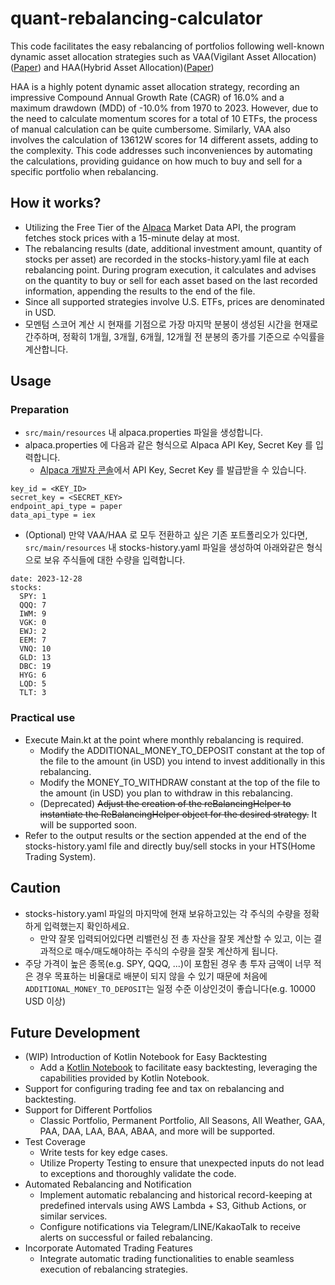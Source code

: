 # quant-rebalancing-calculator

This code facilitates the easy rebalancing of portfolios following well-known dynamic asset allocation strategies such
as VAA(Vigilant Asset Allocation)([Paper](https://papers.ssrn.com/sol3/papers.cfm?abstract_id=3002624)) and HAA(Hybrid
Asset Allocation)([Paper](https://papers.ssrn.com/sol3/papers.cfm?abstract_id=4346906))

HAA is a highly potent dynamic asset allocation strategy, recording an impressive Compound Annual Growth Rate (CAGR) of
16.0% and a maximum drawdown (MDD) of -10.0% from 1970 to 2023. However, due to the need to calculate momentum scores
for a total of 10 ETFs, the process of manual calculation can be quite cumbersome. Similarly, VAA also
involves the calculation of 13612W scores for 14 different assets, adding to the complexity. This code addresses such
inconveniences by automating the calculations, providing guidance on how much to buy and sell for a specific portfolio
when rebalancing.

## How it works?

* Utilizing the Free Tier of the [Alpaca](https://alpaca.markets/) Market Data API, the program fetches stock prices
  with a 15-minute delay at most.
* The rebalancing results (date, additional investment amount, quantity of stocks per asset) are recorded in the
  stocks-history.yaml file at each rebalancing point. During program execution, it calculates and advises on the
  quantity to buy or sell for each asset based on the last recorded information, appending the results to the end of the
  file.
* Since all supported strategies involve U.S. ETFs, prices are denominated in USD.
* 모멘텀 스코어 계산 시 현재를 기점으로 가장 마지막 분봉이 생성된 시간을 현재로 간주하며, 정확히 1개월, 3개월, 6개월, 12개월 전 분봉의 종가를 기준으로 수익률을 계산합니다.

## Usage

### Preparation

* `src/main/resources` 내 alpaca.properties 파일을 생성합니다.
* alpaca.properties 에 다음과 같은 형식으로 Alpaca API Key, Secret Key 를 입력합니다.
    * [Alpaca 개발자 콘솔](https://app.alpaca.markets/paper/dashboard/overview)에서 API Key, Secret Key 를 발급받을 수 있습니다.

```
key_id = <KEY_ID>
secret_key = <SECRET_KEY>
endpoint_api_type = paper
data_api_type = iex
```

* (Optional) 만약 VAA/HAA 로 모두 전환하고 싶은 기존 포트폴리오가 있다면, `src/main/resources` 내 stocks-history.yaml 파일을 생성하여 아래와같은 형식으로 보유
  주식들에 대한
  수량을 입력합니다.

```
date: 2023-12-28
stocks:
  SPY: 1
  QQQ: 7
  IWM: 9
  VGK: 0
  EWJ: 2
  EEM: 7
  VNQ: 10
  GLD: 13
  DBC: 19
  HYG: 6
  LQD: 5
  TLT: 3
```

### Practical use

* Execute Main.kt at the point where monthly rebalancing is required.
    * Modify the ADDITIONAL_MONEY_TO_DEPOSIT constant at the top of the file to the amount (in USD) you intend to invest
      additionally in this rebalancing.
    * Modify the MONEY_TO_WITHDRAW constant at the top of the file to the amount (in USD) you plan to withdraw in this
      rebalancing.
    * (Deprecated) <strike>Adjust the creation of the reBalancingHelper to instantiate the ReBalancingHelper object for
      the desired strategy.</strike> It will be supported soon.
* Refer to the output results or the section appended at the end of the stocks-history.yaml file and directly buy/sell
  stocks in your HTS(Home Trading System).

## Caution

* stocks-history.yaml 파일의 마지막에 현재 보유하고있는 각 주식의 수량을 정확하게 입력했는지 확인하세요.
    * 만약 잘못 입력되어있다면 리밸런싱 전 총 자산을 잘못 계산할 수 있고, 이는 결과적으로 매수/매도해야하는 주식의 수량을 잘못 계산하게 됩니다.
* 주당 가격이 높은 종목(e.g. SPY, QQQ, ...)이 포함된 경우 총 투자 금액이 너무 적은 경우 목표하는 비율대로 배분이 되지 않을 수 있기 때문에
  처음에 `ADDITIONAL_MONEY_TO_DEPOSIT`는 일정 수준 이상인것이 좋습니다(e.g. 10000 USD 이상)

## Future Development

* (WIP) Introduction of Kotlin Notebook for Easy Backtesting
    * Add a [Kotlin Notebook](https://kotlinlang.org/docs/data-science-overview.html#kotlin-notebook) to facilitate easy
      backtesting, leveraging the capabilities provided by Kotlin Notebook.
* Support for configuring trading fee and tax on rebalancing and backtesting.
* Support for Different Portfolios
    * Classic Portfolio, Permanent Portfolio, All Seasons, All Weather, GAA, PAA, DAA, LAA, BAA, ABAA, and more will be
      supported.
* Test Coverage
    * Write tests for key edge cases.
    * Utilize Property Testing to ensure that unexpected inputs do not lead to exceptions and thoroughly validate the
      code.
* Automated Rebalancing and Notification
    * Implement automatic rebalancing and historical record-keeping at predefined intervals using AWS Lambda + S3,
      Github Actions, or similar services.
    * Configure notifications via Telegram/LINE/KakaoTalk to receive alerts on successful or failed rebalancing.
* Incorporate Automated Trading Features
    * Integrate automatic trading functionalities to enable seamless execution of rebalancing strategies.
